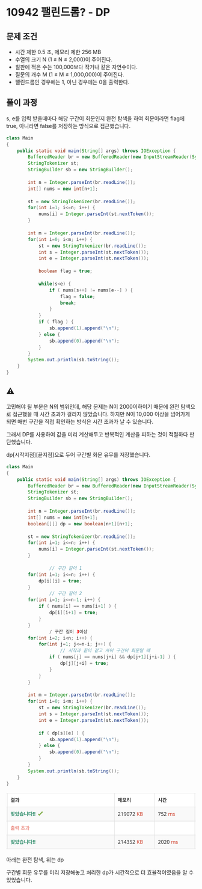 # 10942 팰린드롬? - DP

## 문제 조건

- 시간 제한 0.5 초, 메모리 제한 256 MB
- 수열의 크기 N (1 ≤ N ≤ 2,000)이 주어진다.
- 칠판에 적은 수는 100,000보다 작거나 같은 자연수이다.
- 질문의 개수 M (1 ≤ M ≤ 1,000,000)이 주어진다.
- 팰린드롬인 경우에는 1, 아닌 경우에는 0을 출력한다.

## 풀이 과정

s, e를 입력 받을때마다 해당 구간이 회문인지 완전 탐색을 하여 회문이라면 flag에 true, 아니라면 false를 저장하는 방식으로 접근했습니다.

```java
class Main
{
    public static void main(String[] args) throws IOException {
        BufferedReader br = new BufferedReader(new InputStreamReader(System.in));
        StringTokenizer st;
        StringBuilder sb = new StringBuilder();

        int n = Integer.parseInt(br.readLine());
        int[] nums = new int[n+1];

        st = new StringTokenizer(br.readLine());
        for(int i=1; i<=n; i++) {
            nums[i] = Integer.parseInt(st.nextToken());
        }

        int m = Integer.parseInt(br.readLine());
        for(int i=0; i<m; i++) {
            st = new StringTokenizer(br.readLine());
            int s = Integer.parseInt(st.nextToken());
            int e = Integer.parseInt(st.nextToken());

            boolean flag = true;

            while(s<e) {
                if ( nums[s++] != nums[e--] ) {
                    flag = false;
                    break;
                }
            }
            if ( flag ) {
                sb.append(1).append("\n");
            } else {
                sb.append(0).append("\n");
            }
        }
        System.out.println(sb.toString());
    }
}
```

## ⚠️

고민해야 될 부분은 N의 범위인데, 해당 문제는 N이 2000이하이기 때문에 완전 탐색으로 접근했을 때 시간 초과가 걸리지 않았습니다. 하지만 N이 10,000 이상을 넘어가게 되면 매번 구간을 직접 확인하는 방식은 시간 초과가 날 수 있습니다.

그래서 DP를 사용하여 값을 미리 계산해두고 반복적인 계산을 피하는 것이 적절하다 판단했습니다.

dp[시작지점][끝지점]으로 두어 구간별 회문 유무를 저장했습니다.

```java
class Main
{
    public static void main(String[] args) throws IOException {
        BufferedReader br = new BufferedReader(new InputStreamReader(System.in));
        StringTokenizer st;
        StringBuilder sb = new StringBuilder();

        int n = Integer.parseInt(br.readLine());
        int[] nums = new int[n+1];
        boolean[][] dp = new boolean[n+1][n+1];

        st = new StringTokenizer(br.readLine());
        for(int i=1; i<=n; i++) {
            nums[i] = Integer.parseInt(st.nextToken());
        }

				// 구간 길이 1
        for(int i=1; i<=n; i++) {
            dp[i][i] = true;
        }
				// 구간 길이 2
        for(int i=1; i<=n-1; i++) {
            if ( nums[i] == nums[i+1] ) {
                dp[i][i+1] = true;
            }
        }
				/ 구간 길이 3이상
        for(int i=2; i<n; i++) {
            for(int j=1; j<=n-i; j++) {
		            // 시작과 끝이 같고 사이 구간이 회문일 때
                if ( nums[j] == nums[j+i] && dp[j+1][j+i-1] ) {
                    dp[j][j+i] = true;
                }
            }
        }

        int m = Integer.parseInt(br.readLine());
        for(int i=0; i<m; i++) {
            st = new StringTokenizer(br.readLine());
            int s = Integer.parseInt(st.nextToken());
            int e = Integer.parseInt(st.nextToken());

            if ( dp[s][e] ) {
                sb.append(1).append("\n");
            } else {
                sb.append(0).append("\n");
            }
        }
        System.out.println(sb.toString());
    }
}
```

![아래는 완전 탐색, 위는 dp](image/10942.png)

아래는 완전 탐색, 위는 dp

구간별 회문 유무를 미리 저장해놓고 처리한 dp가 시간적으로 더 효율적이였음을 알 수 있었습니다.